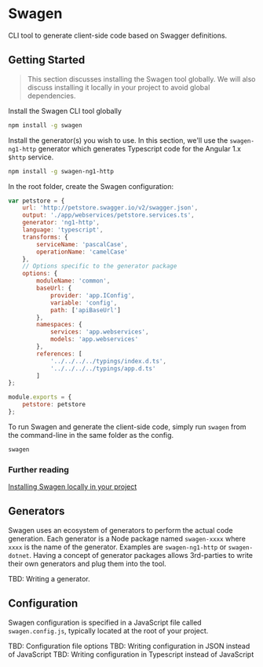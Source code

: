 # Swagen
CLI tool to generate client-side code based on Swagger definitions.

## Getting Started
> This section discusses installing the Swagen tool globally. We will also discuss installing it locally in your project to avoid global dependencies.

Install the Swagen CLI tool globally
```sh
npm install -g swagen
```

Install the generator(s) you wish to use. In this section, we'll use the `swagen-ng1-http` generator which generates Typescript code for the Angular 1.x `$http` service.
```sh
npm install -g swagen-ng1-http
```

In the root folder, create the Swagen configuration:
```javascript
var petstore = {
    url: 'http://petstore.swagger.io/v2/swagger.json',
    output: './app/webservices/petstore.services.ts',
    generator: 'ng1-http',
    language: 'typescript',
    transforms: {
        serviceName: 'pascalCase',
        operationName: 'camelCase'
    },
    // Options specific to the generator package
    options: {
        moduleName: 'common',
        baseUrl: {
            provider: 'app.IConfig',
            variable: 'config',
            path: ['apiBaseUrl']
        },
        namespaces: {
            services: 'app.webservices',
            models: 'app.webservices'
        },
        references: [
            '../../../../typings/index.d.ts',
            '../../../../typings/app.d.ts'
        ]
};

module.exports = {
    petstore: petstore
};
```

To run Swagen and generate the client-side code, simply run `swagen` from the command-line in the same folder as the config.
```sh
swagen
```

### Further reading
[Installing Swagen locally in your project](https://github.com/angular-template/swagger-client/wiki/Installing-Swagen-locally-in-your-project)

## Generators
Swagen uses an ecosystem of generators to perform the actual code generation. Each generator is a Node package named `swagen-xxxx` where `xxxx` is the name of the generator. Examples are `swagen-ng1-http` or `swagen-dotnet`. Having a concept of generator packages allows 3rd-parties to write their own generators and plug them into the tool.

TBD: Writing a generator.

## Configuration
Swagen configuration is specified in a JavaScript file called `swagen.config.js`, typically located at the root of your project.

TBD: Configuration file options
TBD: Writing configuration in JSON instead of JavaScript
TBD: Writing configuration in Typescript instead of JavaScript
